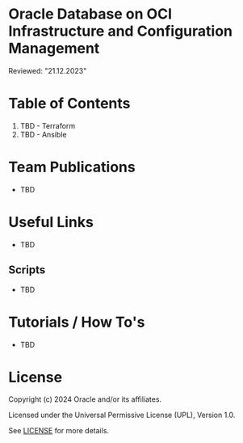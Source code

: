 # Oracle Database on OCI Infrastructure and Configuration Management
Reviewed: "21.12.2023"



# Table of Contents
 
1. TBD - Terraform
2. TBD - Ansible

 
# Team Publications
- TBD

# Useful Links
- TBD

## Scripts
- TBD

# Tutorials / How To's
- TBD


# License

Copyright (c) 2024 Oracle and/or its affiliates.

Licensed under the Universal Permissive License (UPL), Version 1.0.

See [LICENSE](https://github.com/oracle-devrel/technology-engineering/blob/main/LICENSE) for more details.
